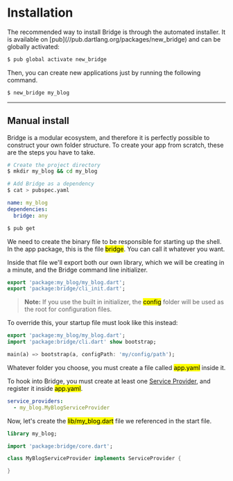 # Installation
<p class='lead'>
The recommended way to install Bridge is through the automated installer.
It is available on [pub](//pub.dartlang.org/packages/new_bridge) and can be
globally activated:
</p>

```bash
$ pub global activate new_bridge
```

Then, you can create new applications just by running the following command.

```bash
$ new_bridge my_blog
```

---

## Manual install
Bridge is a modular ecosystem, and therefore it is perfectly possible to construct your own folder structure. To create
your app from scratch, these are the steps you have to take.

```bash
# Create the project directory
$ mkdir my_blog && cd my_blog

# Add Bridge as a dependency
$ cat > pubspec.yaml
```
```yaml
name: my_blog
dependencies:
  bridge: any
```
```bash
$ pub get
```

We need to create the binary file to be responsible for starting up the shell. In the app package, this is the file
<mark>bridge</mark>. You can call it whatever you want.

Inside that file we'll export both our own library, which we will be creating in a minute, and the Bridge command line
initializer.

```dart
export 'package:my_blog/my_blog.dart';
export 'package:bridge/cli_init.dart';
```

> **Note:** If you use the built in initializer, the <mark>config</mark> folder will be used as the root for
configuration files.

To override this, your startup file must look like this instead:

```dart
export 'package:my_blog/my_blog.dart';
import 'package:bridge/cli.dart' show bootstrap;

main(a) => bootstrap(a, configPath: 'my/config/path');
```

Whatever folder you choose, you must create a file called <mark>app.yaml</mark> inside it.

To hook into Bridge, you must create at least one [Service Provider](/core/service-providers), and register it inside
<mark>app.yaml</mark>.

```yaml
service_providers:
  - my_blog.MyBlogServiceProvider
```

Now, let's create the <mark>lib/my_blog.dart</mark> file we referenced in the start file.

```dart
library my_blog;

import 'package:bridge/core.dart';

class MyBlogServiceProvider implements ServiceProvider {

}
```
